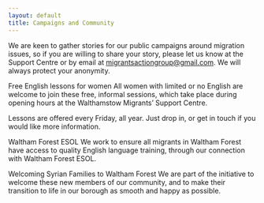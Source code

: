 ```yaml
---
layout: default
title: Campaigns and Community
---
```


We are keen to gather stories for our public campaigns around migration issues, so if you are willing to share your story, please let us know at the Support Centre or by email at migrantsactiongroup@gmail.com. We will always protect your anonymity.


Free English lessons for women
All women with limited or no English are welcome to join these free, informal sessions, which take place during opening hours at the Walthamstow Migrants’ Support Centre. 

Lessons are offered every Friday, all year. Just drop in, or get in touch if you would like more information.

Waltham Forest ESOL
We work to ensure all migrants in Waltham Forest have access to quality English language training, through our connection with Waltham Forest ESOL.

Welcoming Syrian Families to Waltham Forest
We are part of the initiative to welcome these new members of our community, and to make their transition to life in our borough as smooth and happy as possible.
